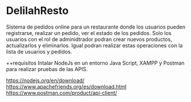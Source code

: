 # DelilahResto
Sistema de pedidos online para un restaurante donde los usuarios pueden registrarse, realizar un pedido, ver el estado de los pedidos. Solo los usuarios con el rol de adminidtrador podran crear nuevos productos, actualizarlos y eliminarlos. Igual podran realizar estas operaciones con la lista de usuarios y pedidos.

++requisitos
Intalar NodeJs en un entorno Java Script, XAMPP y Postman para realizar pruebas de las APIS.

https://nodejs.org/en/download/
https://www.apachefriends.org/es/download.html
https://www.postman.com/product/api-client/



